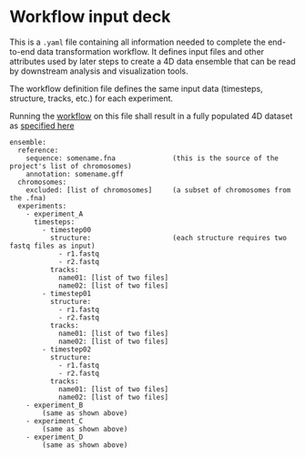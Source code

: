 # Workflow input deck 

This is a `.yaml` file containing all information needed to complete the
end-to-end data transformation workflow. It defines input files and other
attributes used by later steps to create a 4D data ensemble that can be
read by downstream analysis and visualization tools. 

The workflow definition file defines the same input data (timesteps,
structure, tracks, etc.) for each experiment. 

Running the [workflow](workflow.md) on this file shall result in a fully populated 
4D dataset as [specified here](https://github.com/epicsuite/episcope/blob/main/spec/1.1.md)

```        
ensemble:
  reference:
    sequence: somename.fna              (this is the source of the project's list of chromosomes)
    annotation: somename.gff 
  chromosomes:
    excluded: [list of chromosomes]     (a subset of chromosomes from the .fna)
  experiments:
    - experiment_A
      timesteps:
        - timestep00
          structure:                    (each structure requires two fastq files as input)
            - r1.fastq
            - r2.fastq
          tracks:
            name01: [list of two files]
            name02: [list of two files]
        - timestep01
          structure:
            - r1.fastq
            - r2.fastq
          tracks:
            name01: [list of two files]
            name02: [list of two files]
        - timestep02
          structure:
            - r1.fastq
            - r2.fastq
          tracks:
            name01: [list of two files]
            name02: [list of two files]
    - experiment_B
        (same as shown above)
    - experiment_C
        (same as shown above)
    - experiment_D
        (same as shown above)
```
